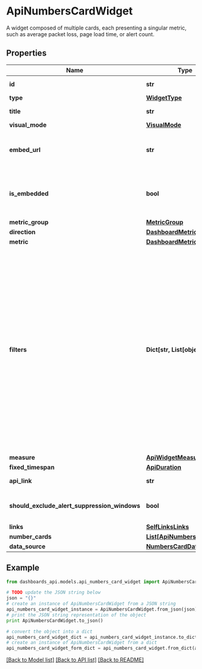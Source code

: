 # ApiNumbersCardWidget

A widget composed of multiple cards, each presenting a singular metric, such as average packet loss, page load time, or alert count.

## Properties
Name | Type | Description | Notes
------------ | ------------- | ------------- | -------------
**id** | **str** | Identifier of the widget. | [optional] 
**type** | [**WidgetType**](WidgetType.md) |  | [optional] 
**title** | **str** | Title of the widget | [optional] 
**visual_mode** | [**VisualMode**](VisualMode.md) |  | [optional] 
**embed_url** | **str** | When &#x60;isEmbedded&#x60; is set to &#x60;true&#x60;, an &#x60;embedUrl&#x60; is provided. | [optional] [readonly] 
**is_embedded** | **bool** | Set to &#x60;true&#x60; if widget is marked as embedded; otherwise, set to &#x60;false&#x60;. | [optional] 
**metric_group** | [**MetricGroup**](MetricGroup.md) |  | [optional] 
**direction** | [**DashboardMetricDirection**](DashboardMetricDirection.md) |  | [optional] 
**metric** | [**DashboardMetric**](DashboardMetric.md) |  | [optional] 
**filters** | **Dict[str, List[object]]** | (Optional) Specifies the filters applied to the widget. When present, the &#x60;filters&#x60; property displays. Each filter object has two properties: &#x60;filterProperty&#x60; and &#x60;filterValue&#x60;. The &#x60;filterProperty&#x60; can be values like Agents, Agent Groups, Tests, Monitors, etc. The &#x60;filterValue&#x60; represents theIdentifierof the selected property. | [optional] 
**measure** | [**ApiWidgetMeasure**](ApiWidgetMeasure.md) |  | [optional] 
**fixed_timespan** | [**ApiDuration**](ApiDuration.md) |  | [optional] 
**api_link** | **str** |  | [optional] [readonly] 
**should_exclude_alert_suppression_windows** | **bool** | Excludes alert suppression window data if set to &#x60;true&#x60;. | [optional] 
**links** | [**SelfLinksLinks**](SelfLinksLinks.md) |  | [optional] 
**number_cards** | [**List[ApiNumbersCard]**](ApiNumbersCard.md) |  | [optional] 
**data_source** | [**NumbersCardDatasource**](NumbersCardDatasource.md) |  | [optional] 

## Example

```python
from dashboards_api.models.api_numbers_card_widget import ApiNumbersCardWidget

# TODO update the JSON string below
json = "{}"
# create an instance of ApiNumbersCardWidget from a JSON string
api_numbers_card_widget_instance = ApiNumbersCardWidget.from_json(json)
# print the JSON string representation of the object
print ApiNumbersCardWidget.to_json()

# convert the object into a dict
api_numbers_card_widget_dict = api_numbers_card_widget_instance.to_dict()
# create an instance of ApiNumbersCardWidget from a dict
api_numbers_card_widget_form_dict = api_numbers_card_widget.from_dict(api_numbers_card_widget_dict)
```
[[Back to Model list]](../README.md#documentation-for-models) [[Back to API list]](../README.md#documentation-for-api-endpoints) [[Back to README]](../README.md)


